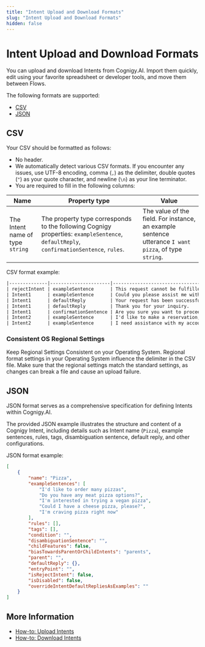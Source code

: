 ```yaml
---
title: "Intent Upload and Download Formats" 
slug: "Intent Upload and Download Formats" 
hidden: false 
---
```


# Intent Upload and Download Formats

You can upload and download Intents from Cognigy.AI. Import them quickly, edit using your favorite spreadsheet or developer tools, and move them between Flows.

The following formats are supported:

- [CSV](#csv)
- [JSON](#json)

## CSV

Your CSV should be formatted as follows:

- No header.
- We automatically detect various CSV formats. If you encounter any issues, use UTF-8 encoding, comma (`,`) as the delimiter, double quotes (`"`) as your quote character, and newline (`\n`) as your line terminator.
- You are required to fill in the following columns:

| Name	                            | Property type	                                                                                                                         | Value                                                                                                 |
|----------------------------------|----------------------------------------------------------------------------------------------------------------------------------------|-------------------------------------------------------------------------------------------------------|
| The Intent name of type `string` | The property type corresponds to the following Cognigy properties: `exampleSentence`, `defaultReply`, `confirmationSentence`, `rules`. | The value of the field. For instance, an example sentence utterance `I want pizza`, of type `string`. |

CSV format example:

```txt
|--------------|----------------------|------------------------------------------------|
| rejectIntent | exampleSentence      | This request cannot be fulfilled at this time. |
| Intent1      | exampleSentence      | Could you please assist me with this issue?    |
| Intent1      | defaultReply         | Your request has been successfully processed.  |
| Intent1      | defaultReply         | Thank you for your inquiry.                    |
| Intent1      | confirmationSentence | Are you sure you want to proceed?              |
| Intent2      | exampleSentence      | I'd like to make a reservation, please.        |
| Intent2      | exampleSentence      | I need assistance with my account.             |
```

### Consistent OS Regional Settings

Keep Regional Settings Consistent on your Operating System. Regional format settings in your Operating System influence the delimiter in the CSV file. Make sure that the regional settings match the standard settings, as changes can break a file and cause an upload failure.

## JSON

JSON format serves as a comprehensive specification for defining Intents within Cognigy.AI.

The provided JSON example illustrates the structure and content of a Cognigy Intent, including details such as Intent name (`Pizza`), example sentences, rules, tags, disambiguation sentence, default reply, and other configurations.

JSON format example:

```json
[
    {
        "name": "Pizza",
        "exampleSentences": [
            "I'd like to order many pizzas",
            "Do you have any meat pizza options?",
            "I'm interested in trying a vegan pizza",
            "Could I have a cheese pizza, please?",
            "I'm craving pizza right now"
        ],
        "rules": [],
        "tags": [],
        "condition": "",
        "disambiguationSentence": "",
        "childFeatures": false,
        "biasTowardsParentOrChildIntents": "parents",
        "parent": "",
        "defaultReply": {},
        "entryPoint": "",
        "isRejectIntent": false,
        "isDisabled": false,
        "overrideIntentDefaultRepliesAsExamples": ""
    }
]
```


## More Information

- [How-to: Upload Intents](overview.md#upload-intents)
- [How-to: Download Intents](overview.md#download-intents)